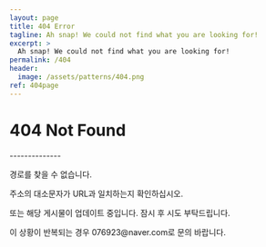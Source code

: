 ```yaml
---
layout: page
title: 404 Error
tagline: Ah snap! We could not find what you are looking for!
excerpt: >
  Ah snap! We could not find what you are looking for!
permalink: /404
header:
  image: /assets/patterns/404.png
ref: 404page
---
```


<h1 class="divs" title="404 Not Found">404 Not Found</h1>
--------------

<p class="divs" title="경로를 찾을 수 없습니다.">경로를 찾을 수 없습니다.</p>

<p class="divs">주소의 대소문자가 URL과 일치하는지 확인하십시오.</p>

<p class="divs">또는 해당 게시물이 업데이트 중입니다. 잠시 후 시도 부탁드립니다.</p>

<p class="divs">이 상황이 반복되는 경우 076923@naver.com로 문의 바랍니다.</p>

